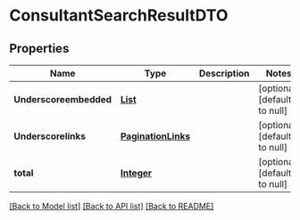 # ConsultantSearchResultDTO
## Properties

Name | Type | Description | Notes
------------ | ------------- | ------------- | -------------
**Underscoreembedded** | [**List**](ConsultantAdminResponseDTO.md) |  | [optional] [default to null]
**Underscorelinks** | [**PaginationLinks**](PaginationLinks.md) |  | [optional] [default to null]
**total** | [**Integer**](integer.md) |  | [optional] [default to null]

[[Back to Model list]](../README.md#documentation-for-models) [[Back to API list]](../README.md#documentation-for-api-endpoints) [[Back to README]](../README.md)

